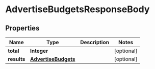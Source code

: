 # AdvertiseBudgetsResponseBody

## Properties
Name | Type | Description | Notes
------------ | ------------- | ------------- | -------------
**total** | **Integer** |  |  [optional]
**results** | [**AdvertiseBudgets**](AdvertiseBudgets.md) |  |  [optional]
